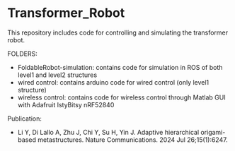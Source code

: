 # Transformer_Robot

This repository includes code for controlling and simulating the transformer robot.

FOLDERS:
- FoldableRobot-simulation: contains code for simulation in ROS of both level1 and level2 structures
- wired control: contains arduino code for wired control (only level1 structure)
- wireless control: contains code for wireless control through Matlab GUI with Adafruit IstyBitsy nRF52840 

Publication:
- Li Y, Di Lallo A, Zhu J, Chi Y, Su H, Yin J. Adaptive hierarchical origami-based metastructures. Nature Communications. 2024 Jul 26;15(1):6247.
